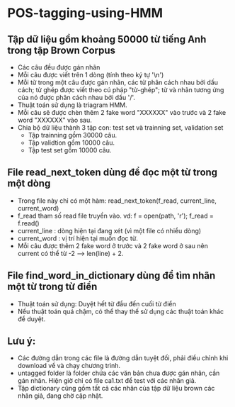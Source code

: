 # POS-tagging-using-HMM

## Tập dữ liệu gồm khoảng 50000 từ tiếng Anh trong tập Brown Corpus
- Các câu đều được gán nhãn
- Mỗi câu được viết trên 1 dòng (tính theo ký tự '\n')
- Mỗi từ trong một câu được gán nhãn, các từ phân cách nhau bởi dấu cách; từ ghép được viết theo cú pháp "từ-ghép"; từ và nhãn tương ứng của nó được phân cách nhau bởi dấu '/'.
- Thuật toán sử dụng là triagram HMM.
- Mỗi câu sẽ được chèn thêm 2 fake word "XXXXXX" vào trước và 2 fake word  "XXXXXX" vào sau.
- Chia bộ dữ liệu thành 3 tập con: test set và trainning set, validation set
  - Tập trainning gồm 30000 câu.
  - Tập validtion gồm 10000 câu.
  - Tập test set gồm 10000 câu.
## File read_next_token dùng để đọc một từ trong một dòng 
-  Trong file này chỉ có một hàm: read_next_token(f_read, current_line, current_word)
  - f_read tham số read file truyền vào. vd: f = open(path, 'r'); f_read = f.read()
  - current_line : dòng hiện tại đang xét (vì một file có nhiều dòng)
  - current_word : vị trí hiện tại muốn đọc từ.
  - Mỗi câu được thêm 2 fake word ở trước và 2 fake word ở sau nên current có thể từ -2 --> len(line) + 2.
  
## File find_word_in_dictionary dùng để tìm nhãn một từ trong từ điển
- Thuật toán sử dụng: Duyệt hết từ đầu đến cuối từ điển
- Nếu thuật toán quá chậm, có thể thay thế sử dụng các thuật toán khác để duyệt.

## Lưu ý: 
- Các đường dẫn trong các file là đường dẫn tuyệt đối, phải điều chỉnh khi download về và chạy chương trình.
- untagged folder là folder chứa các văn bản chưa được gán nhãn, cần gán nhãn. Hiện giờ chỉ có file ca1.txt để test với các nhãn giả.
- Tập dictionary cũng gồm tất cả các nhãn của tập dữ liệu brown các nhãn giả, đang chờ cập nhật.
